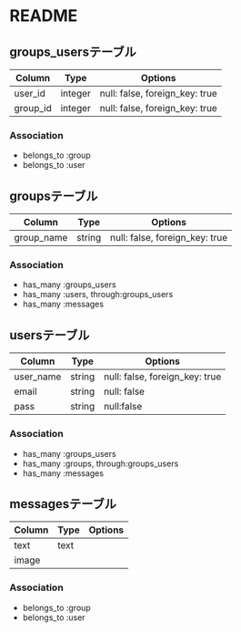# README

## groups_usersテーブル

|Column|Type|Options|
|------|----|-------|
|user_id|integer|null: false, foreign_key: true|
|group_id|integer|null: false, foreign_key: true|

### Association
- belongs_to :group
- belongs_to :user

## groupsテーブル

|Column|Type|Options|
|------|----|-------|
|group_name|string|null: false, foreign_key: true|

### Association
- has_many :groups_users
- has_many :users, through:groups_users
- has_many :messages

## usersテーブル

|Column|Type|Options|
|------|----|-------|
|user_name|string|null: false, foreign_key: true|
|email|string|null: false|
|pass|string|null:false|

### Association
- has_many :groups_users
- has_many :groups, through:groups_users
- has_many :messages

## messagesテーブル

|Column|Type|Options|
|------|----|-------|
|text|text|
|image||

### Association
- belongs_to :group
- belongs_to :user